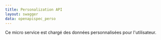 ```yaml
---
title: Personalization API
layout: swagger
data: openapispec_perso
---
```


Ce micro service est chargé des données personnalisées pour l'utilisateur.
